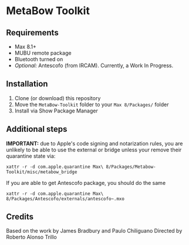 # MetaBow Toolkit

## Requirements
- Max 8.1+
- MUBU remote package
- Bluetooth turned on
- *Optional:* Antescofo (from IRCAM). Currently, a Work In Progress.

## Installation
1. Clone (or download) this repository
2. Move the `MetaBow-Toolkit` folder to your `Max 8/Packages/` folder
3. Install via Show Package Manager

## Additional steps
**IMPORTANT:** due to Apple's code signing and notarization rules, you are unlikely to be able to use the external or bridge unless your remove their quarantine state via:

```
xattr -r -d com.apple.quarantine Max\ 8/Packages/Metabow-Toolkit/misc/metabow_bridge
```

If you are able to get Antescofo package, you should do the same
```
xattr -r -d com.apple.quarantine Max\ 8/Packages/Antescofo/externals/antescofo~.mxo
```


## Credits
Based on the work by James Bradbury and Paulo Chiliguano
Directed by Roberto Alonso Trillo
